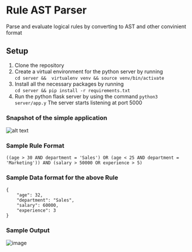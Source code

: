 # Rule AST Parser
Parse and evaluate logical rules by converting to AST and other convinient format

## Setup

1. Clone the repository
2. Create a virtual environment for the python server by running\
  ```cd server &&  virtualenv venv && source venv/bin/activate```
3. Install all the necessary packages by running\
   ```cd server && pip install -r requirements.txt```
4. Run the python flask server by using the command
   ```python3 server/app.y```
   The server starts listening at port 5000


### Snapshot of the simple application 
![alt text](assets/image.png)

### Sample Rule Format
```((age > 30 AND department = 'Sales') OR (age < 25 AND department = 'Marketing')) AND (salary > 50000 OR experience > 5)```

### Sample Data format for the above Rule
```
{
    "age": 32,
    "department": "Sales",
    "salary": 60000,
    "experience": 3
}
```

### Sample Output
![image](https://github.com/user-attachments/assets/cea74997-aaaa-4d4f-b54d-68b11093e59e)

